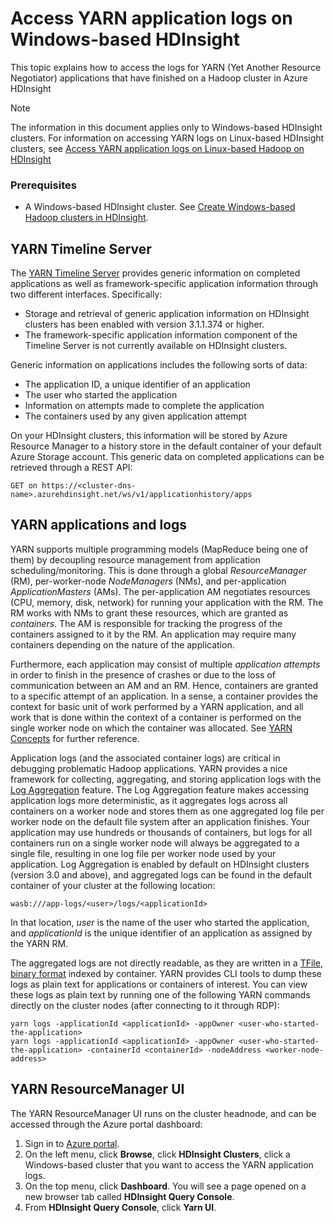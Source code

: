 <properties
    pageTitle="Access Hadoop YARN application logs programmatically | Microsoft Azure"
    description="Access application logs programmatically on a Hadoop cluster in HDInsight."
    services="hdinsight"
    documentationCenter=""
    tags="azure-portal"
    authors="mumian" 
    manager="paulettm"
    editor="cgronlun"/>

<tags
    ms.service="hdinsight"
    ms.workload="big-data"
    ms.tgt_pltfrm="na"
    ms.devlang="na"
    ms.topic="article"
    ms.date="01/29/2016"
    ms.author="jgao"/>

# Access YARN application logs on Windows-based HDInsight
This topic explains how to access the logs for YARN (Yet Another Resource Negotiator) applications that have finished on a Hadoop cluster in Azure HDInsight

> [!NOTE]
> The information in this document applies only to Windows-based HDInsight clusters. For information on accessing YARN logs on Linux-based HDInsight clusters, see [Access YARN application logs on Linux-based Hadoop on HDInsight](hdinsight-hadoop-access-yarn-app-logs-linux.md)
> 
> 
### Prerequisites
* A Windows-based HDInsight cluster.  See [Create Windows-based Hadoop clusters in HDInsight](hdinsight-provision-clusters.md).

## YARN Timeline Server
The <a href="http://hadoop.apache.org/docs/r2.4.0/hadoop-yarn/hadoop-yarn-site/TimelineServer.html" target="_blank">YARN Timeline Server</a> provides generic information on completed applications as well as framework-specific application information through two different interfaces. Specifically:

* Storage and retrieval of generic application information on HDInsight clusters has been enabled with version 3.1.1.374 or higher.
* The framework-specific application information component of the Timeline Server is not currently available on HDInsight clusters.

Generic information on applications includes the following sorts of data:

* The application ID, a unique identifier of an application
* The user who started the application
* Information on attempts made to complete the application
* The containers used by any given application attempt

On your HDInsight clusters, this information will be stored by Azure Resource Manager to a history store in the default container of your default Azure Storage account. This generic data on completed applications can be retrieved through a REST API:

    GET on https://<cluster-dns-name>.azurehdinsight.net/ws/v1/applicationhistory/apps


## YARN applications and logs
YARN supports multiple programming models (MapReduce being one of them) by decoupling resource management from application scheduling/monitoring. This is done through a global *ResourceManager* (RM), per-worker-node *NodeManagers* (NMs), and per-application *ApplicationMasters* (AMs). The per-application AM negotiates resources (CPU, memory, disk, network) for running your application with the RM. The RM works with NMs to grant these resources, which are granted as *containers*. The AM is responsible for tracking the progress of the containers assigned to it by the RM. An application may require many containers depending on the nature of the application.

Furthermore, each application may consist of multiple *application attempts* in order to finish in the presence of crashes or due to the loss of communication between an AM and an RM. Hence, containers are granted to a specific attempt of an application. In a sense, a container provides the context for basic unit of work performed by a YARN application, and all work that is done within the context of a container is performed on the single worker node on which the container was allocated. See [YARN Concepts](http://hortonworks.com/blog/apache-hadoop-yarn-concepts-and-applications/) for further reference.

Application logs (and the associated container logs) are critical in debugging problematic Hadoop applications. YARN provides a nice framework for collecting, aggregating, and storing application logs with the [Log Aggregation](http://hortonworks.com/blog/simplifying-user-logs-management-and-access-in-yarn/) feature. The Log Aggregation feature makes accessing application logs more deterministic, as it aggregates logs across all containers on a worker node and stores them as one aggregated log file per worker node on the default file system after an application finishes. Your application may use hundreds or thousands of containers, but logs for all containers run on a single worker node will always be aggregated to a single file, resulting in one log file per worker node used by your application. Log Aggregation is enabled by default on HDInsight clusters (version 3.0 and above), and aggregated logs can be found in the default container of your cluster at the following location:

    wasb:///app-logs/<user>/logs/<applicationId>

In that location, *user* is the name of the user who started the application, and *applicationId* is the unique identifier of an application as assigned by the YARN RM.

The aggregated logs are not directly readable, as they are written in a [TFile](https://issues.apache.org/jira/secure/attachment/12396286/TFile%20Specification%2020081217.pdf), [binary format](https://issues.apache.org/jira/browse/HADOOP-3315) indexed by container. YARN provides CLI tools to dump these logs as plain text for applications or containers of interest. You can view these logs as plain text by running one of the following YARN commands directly on the cluster nodes (after connecting to it through RDP):

    yarn logs -applicationId <applicationId> -appOwner <user-who-started-the-application>
    yarn logs -applicationId <applicationId> -appOwner <user-who-started-the-application> -containerId <containerId> -nodeAddress <worker-node-address>


## YARN ResourceManager UI
The YARN ResourceManager UI runs on the cluster headnode, and can be accessed through the Azure portal dashboard: 

1. Sign in to [Azure portal](https://portal.azure.com/). 
2. On the left menu, click **Browse**, click **HDInsight Clusters**, click a Windows-based cluster that you want to access the YARN application logs.
3. On the top menu, click **Dashboard**. You will see a page opened on a new browser tab called **HDInsight Query Console**.
4. From **HDInsight Query Console**, click **Yarn UI**.

[YARN-timeline-server]:http://hadoop.apache.org/docs/r2.4.0/hadoop-yarn/hadoop-yarn-site/TimelineServer.html
[log-aggregation]:http://hortonworks.com/blog/simplifying-user-logs-management-and-access-in-yarn/
[T-file]:https://issues.apache.org/jira/secure/attachment/12396286/TFile%20Specification%2020081217.pdf
[binary-format]:https://issues.apache.org/jira/browse/HADOOP-3315
[YARN-concepts]:http://hortonworks.com/blog/apache-hadoop-yarn-concepts-and-applications/
